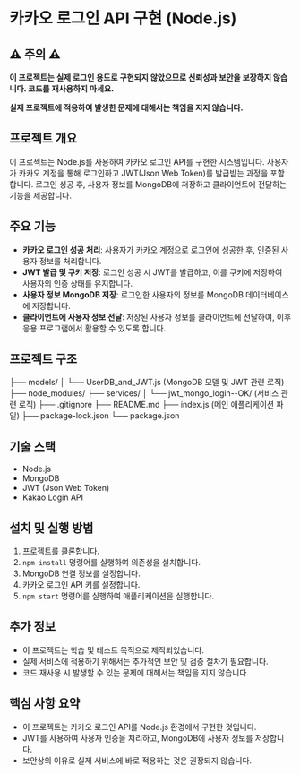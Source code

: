 # 카카오 로그인 API 구현 (Node.js)

## ⚠️ 주의 ⚠️

**이 프로젝트는 실제 로그인 용도로 구현되지 않았으므로 신뢰성과 보안을 보장하지 않습니다. 코드를 재사용하지 마세요.**

**실제 프로젝트에 적용하여 발생한 문제에 대해서는 책임을 지지 않습니다.**

## 프로젝트 개요

이 프로젝트는 Node.js를 사용하여 카카오 로그인 API를 구현한 시스템입니다. 사용자가 카카오 계정을 통해 로그인하고 JWT(Json Web Token)를 발급받는 과정을 포함합니다. 로그인 성공 후, 사용자 정보를 MongoDB에 저장하고 클라이언트에 전달하는 기능을 제공합니다.

## 주요 기능

* **카카오 로그인 성공 처리**: 사용자가 카카오 계정으로 로그인에 성공한 후, 인증된 사용자 정보를 처리합니다.
* **JWT 발급 및 쿠키 저장**: 로그인 성공 시 JWT를 발급하고, 이를 쿠키에 저장하여 사용자의 인증 상태를 유지합니다.
* **사용자 정보 MongoDB 저장**: 로그인한 사용자의 정보를 MongoDB 데이터베이스에 저장합니다.
* **클라이언트에 사용자 정보 전달**: 저장된 사용자 정보를 클라이언트에 전달하여, 이후 응용 프로그램에서 활용할 수 있도록 합니다.

## 프로젝트 구조

├── models/
│   └── UserDB_and_JWT.js (MongoDB 모델 및 JWT 관련 로직)
├── node_modules/
├── services/
│   └── jwt_mongo_login--OK/ (서비스 관련 로직)
├── .gitignore
├── README.md
├── index.js (메인 애플리케이션 파일)
├── package-lock.json
└── package.json


## 기술 스택

* Node.js
* MongoDB
* JWT (Json Web Token)
* Kakao Login API

## 설치 및 실행 방법

1.  프로젝트를 클론합니다.
2.  `npm install` 명령어를 실행하여 의존성을 설치합니다.
3.  MongoDB 연결 정보를 설정합니다.
4.  카카오 로그인 API 키를 설정합니다.
5.  `npm start` 명령어를 실행하여 애플리케이션을 실행합니다.

## 추가 정보

* 이 프로젝트는 학습 및 테스트 목적으로 제작되었습니다.
* 실제 서비스에 적용하기 위해서는 추가적인 보안 및 검증 절차가 필요합니다.
* 코드 재사용 시 발생할 수 있는 문제에 대해서는 책임을 지지 않습니다.

## 핵심 사항 요약

* 이 프로젝트는 카카오 로그인 API를 Node.js 환경에서 구현한 것입니다.
* JWT를 사용하여 사용자 인증을 처리하고, MongoDB에 사용자 정보를 저장합니다.
* 보안상의 이유로 실제 서비스에 바로 적용하는 것은 권장되지 않습니다.
